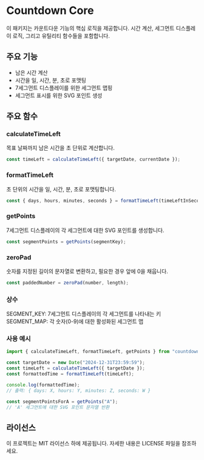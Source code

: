 # Countdown Core

이 패키지는 카운트다운 기능의 핵심 로직을 제공합니다. 시간 계산, 세그먼트 디스플레이 로직, 그리고 유틸리티 함수들을 포함합니다.

## 주요 기능

- 남은 시간 계산
- 시간을 일, 시간, 분, 초로 포맷팅
- 7세그먼트 디스플레이를 위한 세그먼트 맵핑
- 세그먼트 표시를 위한 SVG 포인트 생성

## 주요 함수

### calculateTimeLeft

목표 날짜까지 남은 시간을 초 단위로 계산합니다.

```javascript
const timeLeft = calculateTimeLeft({ targetDate, currentDate });
```

### formatTimeLeft

초 단위의 시간을 일, 시간, 분, 초로 포맷팅합니다.

```js
const { days, hours, minutes, seconds } = formatTimeLeft(timeLeftInSeconds);
```

### getPoints

7세그먼트 디스플레이의 각 세그먼트에 대한 SVG 포인트를 생성합니다.

```js
const segmentPoints = getPoints(segmentKey);
```

### zeroPad

숫자를 지정된 길이의 문자열로 변환하고, 필요한 경우 앞에 0을 채웁니다.

```js
const paddedNumber = zeroPad(number, length);
```

### 상수

SEGMENT_KEY: 7세그먼트 디스플레이의 각 세그먼트를 나타내는 키
SEGMENT_MAP: 각 숫자(0-9)에 대한 활성화된 세그먼트 맵

### 사용 예시

```js
import { calculateTimeLeft, formatTimeLeft, getPoints } from "countdown-core";

const targetDate = new Date("2024-12-31T23:59:59");
const timeLeft = calculateTimeLeft({ targetDate });
const formattedTime = formatTimeLeft(timeLeft);

console.log(formattedTime);
// 출력: { days: X, hours: Y, minutes: Z, seconds: W }

const segmentPointsForA = getPoints("A");
// 'A' 세그먼트에 대한 SVG 포인트 문자열 반환
```

## 라이선스

이 프로젝트는 MIT 라이선스 하에 제공됩니다. 자세한 내용은 LICENSE 파일을 참조하세요.
